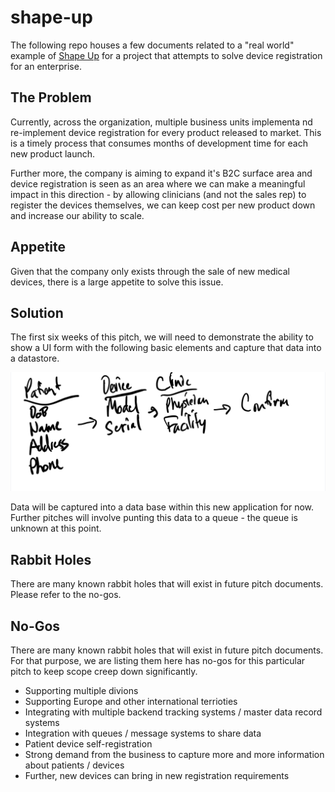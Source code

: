 # shape-up

The following repo houses a few documents related to a "real world" example of [Shape Up](https://basecamp.com/shapeup) for a project that attempts to solve device registration for an enterprise.

## The Problem

Currently, across the organization, multiple business units implementa nd re-implement device registration for every product released to market. This is a timely process that consumes months of development time for each new product launch. 

Further more, the company is aiming to expand it's B2C surface area and device registration is seen as an area where we can make a meaningful impact in this direction - by allowing clinicians (and not the sales rep) to register the devices themselves, we can keep cost per new product down and increase our ability to scale. 

## Appetite

Given that the company only exists through the sale of new medical devices, there is a large appetite to solve this issue. 

## Solution

The first six weeks of this pitch, we will need to demonstrate the ability to show a UI form with the following basic elements and capture that data into a datastore. 

![UX-Flow](UX-flow.jpeg)

Data will be captured into a data base within this new application for now. Further pitches will involve punting this data to a queue - the queue is unknown at this point. 

## Rabbit Holes

There are many known rabbit holes that will exist in future pitch documents. Please refer to the no-gos. 



## No-Gos

There are many known rabbit holes that will exist in future pitch documents. For that purpose, we are listing them here has no-gos for this particular pitch to keep scope creep down significantly. 

* Supporting multiple divions
* Supporting Europe and other international terrioties
* Integrating with multiple backend tracking systems / master data record systems
* Integration with queues / message systems to share data 
* Patient device self-registration
* Strong demand from the business to capture more and more information about patients / devices
* Further, new devices can bring in new registration requirements

